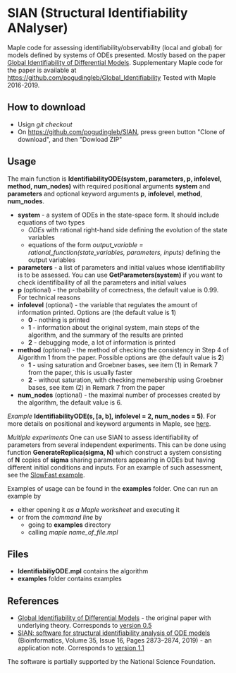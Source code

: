 # SIAN (Structural Identifiability ANalyser)

Maple code for assessing identifiability/observability (local and global) for models defined by systems of ODEs presented. Mostly based on the paper [Global Identifiability of Differential Models](https://cs.nyu.edu/~pogudin/global.pdf). Supplementary Maple code for the paper is available at https://github.com/pogudingleb/Global_Identifiability
Tested with Maple 2016-2019.

## How to download
* Usign *git checkout*
* On https://github.com/pogudingleb/SIAN, press green button "Clone of download", and then "Dowload ZIP"

## Usage
The main function is **IdentifiabilityODE(system, parameters, p, infolevel, method, num_nodes)** with required positional arguments **system** and **parameters** and optional keyword arguments **p**, **infolevel**, **method**, **num_nodes**.
 * **system** - a system of ODEs in the state-space form. It should include equations of two types
   * *ODEs* with rational right-hand side defining the evolution of the state variables
   * equations of the form *output_variable = rational_function(state_variables, parameters, inputs)* defining the output variables
 * **parameters** - a list of parameters and initial values whose identifiability is to be assessed. You can use **GetParameters(system)** if you want to check identifibaility of all the parameters and initial values
 * **p** (optional) - the probability of correctness, the default value is 0.99. For technical reasons
 * **infolevel** (optional) - the variable that regulates the amount of information printed. Options are (the default value is **1**)
   * **0** - nothing is printed
   * **1** - information about the original system, main steps of the algorithm, and the summary of the results are printed
   * **2** - debugging mode, a lot of information is printed
 * **method** (optional) - the method of checking the consistency in Step 4 of Algorithm 1 from the paper. Possible options are (the default value is **2**)
   * **1** - using saturation and Groebner bases, see item (1) in Remark 7 from the paper, this is usually faster
   * **2** - without saturation, with checking memebership using Groebner bases, see item (2) in Remark 7 from the paper
 * **num_nodes** (optional) - the maximal number of processes created by the algorithm, the default value is 6.

*Example* **IdentifiabilityODE(s, [a, b], infolevel = 2, num_nodes = 5)**. For more details on positional and keyword arguments in Maple, see [here](https://www.maplesoft.com/support/help/maple/view.aspx?path=parameter_classes).

*Multiple experiments* One can use SIAN to assess identifiability of parameters from several independent experiments. This can be done using function **GenerateReplica(sigma, N)** which construct a system consisting of **N** copies of **sigma** sharing parameters appearing in ODEs but having different initial conditions and inputs. For an example of such assessment, see the [SlowFast example](https://github.com/pogudingleb/SIAN/blob/master/examples/SlowFast.mpl).

Examples of usage can be found in the **examples** folder. One can run an example by
  * either opening it *as a Maple worksheet* and executing it
  * or from the *command line* by 
    * going to **examples** directory
    * calling *maple name_of_file.mpl* 

## Files

* **IdentifiabiliyODE.mpl**   contains the algorithm
* **examples**   folder contains examples

## References

* [Global Identifiability of Differential Models](https://arxiv.org/abs/1801.08112) - the original paper with underlying theory. Corresponds to [version 0.5](https://github.com/pogudingleb/SIAN/releases/tag/v0.5)
* [SIAN: software for structural identifiability analysis of ODE models](https://doi.org/10.1093/bioinformatics/bty1069) (Bioinformatics, Volume 35, Issue 16, Pages 2873–2874, 2019) - an application note. Corresponds to [version 1.1](https://github.com/pogudingleb/SIAN/releases/tag/v1.1)
  
The software is partially supported by the National Science Foundation.
